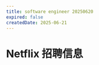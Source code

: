 ```yaml
---
title: software engineer 20250620
expired: false
createdDate: 2025-06-21
---
```


# Netflix 招聘信息

<JobPostingTable job-posting-json-path="netflix/data/software-engineer-20250620.json" />
